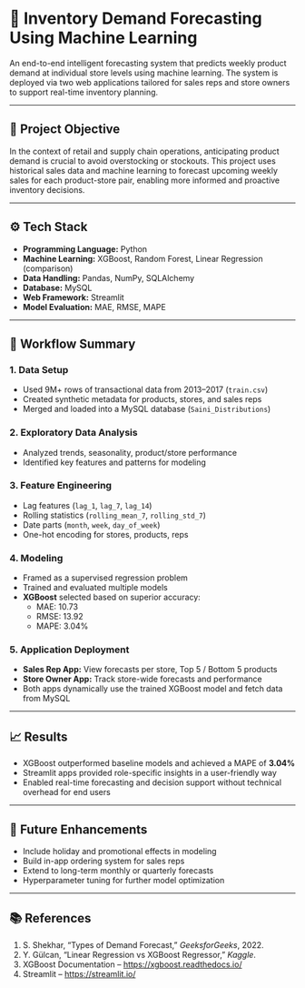 # 🛒 Inventory Demand Forecasting Using Machine Learning

An end-to-end intelligent forecasting system that predicts weekly product demand at individual store levels using machine learning. The system is deployed via two web applications tailored for sales reps and store owners to support real-time inventory planning.

---

## 📌 Project Objective

In the context of retail and supply chain operations, anticipating product demand is crucial to avoid overstocking or stockouts. This project uses historical sales data and machine learning to forecast upcoming weekly sales for each product-store pair, enabling more informed and proactive inventory decisions.

---

## ⚙️ Tech Stack

- **Programming Language:** Python  
- **Machine Learning:** XGBoost, Random Forest, Linear Regression (comparison)  
- **Data Handling:** Pandas, NumPy, SQLAlchemy  
- **Database:** MySQL  
- **Web Framework:** Streamlit  
- **Model Evaluation:** MAE, RMSE, MAPE  

---

## 🧪 Workflow Summary

### 1. **Data Setup**
- Used 9M+ rows of transactional data from 2013–2017 (`train.csv`)
- Created synthetic metadata for products, stores, and sales reps
- Merged and loaded into a MySQL database (`Saini_Distributions`)

### 2. **Exploratory Data Analysis**
- Analyzed trends, seasonality, product/store performance
- Identified key features and patterns for modeling

### 3. **Feature Engineering**
- Lag features (`lag_1`, `lag_7`, `lag_14`)
- Rolling statistics (`rolling_mean_7`, `rolling_std_7`)
- Date parts (`month`, `week`, `day_of_week`)
- One-hot encoding for stores, products, reps

### 4. **Modeling**
- Framed as a supervised regression problem
- Trained and evaluated multiple models  
- **XGBoost** selected based on superior accuracy:
  - MAE: 10.73
  - RMSE: 13.92
  - MAPE: 3.04%

### 5. **Application Deployment**
- **Sales Rep App:** View forecasts per store, Top 5 / Bottom 5 products
- **Store Owner App:** Track store-wide forecasts and performance
- Both apps dynamically use the trained XGBoost model and fetch data from MySQL

---

## 📈 Results

- XGBoost outperformed baseline models and achieved a MAPE of **3.04%**
- Streamlit apps provided role-specific insights in a user-friendly way
- Enabled real-time forecasting and decision support without technical overhead for end users

---

## 🚀 Future Enhancements

- Include holiday and promotional effects in modeling
- Build in-app ordering system for sales reps
- Extend to long-term monthly or quarterly forecasts
- Hyperparameter tuning for further model optimization

---

## 📚 References

1. S. Shekhar, “Types of Demand Forecast,” *GeeksforGeeks*, 2022.  
2. Y. Gülcan, “Linear Regression vs XGBoost Regressor,” *Kaggle*.  
3. XGBoost Documentation – https://xgboost.readthedocs.io/  
4. Streamlit – https://streamlit.io/  
